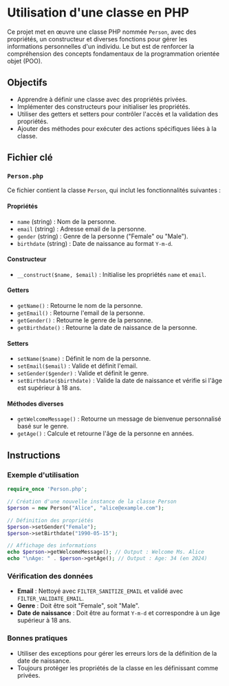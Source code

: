 # Utilisation d'une classe en PHP

Ce projet met en œuvre une classe PHP nommée `Person`, avec des propriétés, un constructeur et diverses fonctions pour gérer les informations personnelles d'un individu. Le but est de renforcer la compréhension des concepts fondamentaux de la programmation orientée objet (POO).

## Objectifs
- Apprendre à définir une classe avec des propriétés privées.
- Implémenter des constructeurs pour initialiser les propriétés.
- Utiliser des getters et setters pour contrôler l'accès et la validation des propriétés.
- Ajouter des méthodes pour exécuter des actions spécifiques liées à la classe.

## Fichier clé

### `Person.php`
Ce fichier contient la classe `Person`, qui inclut les fonctionnalités suivantes :

#### Propriétés
- `name` (string) : Nom de la personne.
- `email` (string) : Adresse email de la personne.
- `gender` (string) : Genre de la personne ("Female" ou "Male").
- `birthdate` (string) : Date de naissance au format `Y-m-d`.

#### Constructeur
- `__construct($name, $email)` : Initialise les propriétés `name` et `email`.

#### Getters
- `getName()` : Retourne le nom de la personne.
- `getEmail()` : Retourne l'email de la personne.
- `getGender()` : Retourne le genre de la personne.
- `getBirthdate()` : Retourne la date de naissance de la personne.

#### Setters
- `setName($name)` : Définit le nom de la personne.
- `setEmail($email)` : Valide et définit l'email.
- `setGender($gender)` : Valide et définit le genre.
- `setBirthdate($birthdate)` : Valide la date de naissance et vérifie si l'âge est supérieur à 18 ans.

#### Méthodes diverses
- `getWelcomeMessage()` : Retourne un message de bienvenue personnalisé basé sur le genre.
- `getAge()` : Calcule et retourne l'âge de la personne en années.

## Instructions

### Exemple d'utilisation
```php
require_once 'Person.php';

// Création d'une nouvelle instance de la classe Person
$person = new Person("Alice", "alice@example.com");

// Définition des propriétés
$person->setGender("Female");
$person->setBirthdate("1990-05-15");

// Affichage des informations
echo $person->getWelcomeMessage(); // Output : Welcome Ms. Alice
echo "\nAge: " . $person->getAge(); // Output : Age: 34 (en 2024)
```

### Vérification des données
- **Email** : Nettoyé avec `FILTER_SANITIZE_EMAIL` et validé avec `FILTER_VALIDATE_EMAIL`.
- **Genre** : Doit être soit "Female", soit "Male".
- **Date de naissance** : Doit être au format `Y-m-d` et correspondre à un âge supérieur à 18 ans.

### Bonnes pratiques
- Utiliser des exceptions pour gérer les erreurs lors de la définition de la date de naissance.
- Toujours protéger les propriétés de la classe en les définissant comme privées.